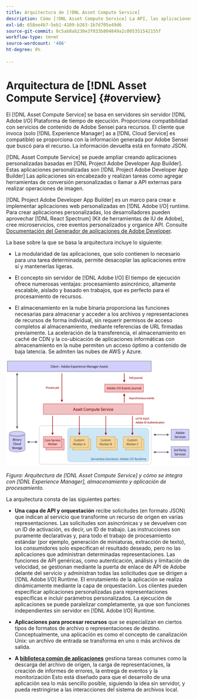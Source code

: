 ```yaml
---
title: Arquitectura de [!DNL Asset Compute Service]
description: Cómo [!DNL Asset Compute Service] La API, las aplicaciones y el SDK trabajan juntos para proporcionar un servicio de procesamiento de recursos nativo de la nube.
exl-id: 658ee4b7-5eb1-4109-b263-1b7d705e49d6
source-git-commit: 0c5ab8ab230e3f033b804849a2c005351542155f
workflow-type: tm+mt
source-wordcount: '486'
ht-degree: 0%

---
```


# Arquitectura de [!DNL Asset Compute Service] {#overview}

El [!DNL Asset Compute Service] se basa en servidores sin servidor [!DNL Adobe I/O] Plataforma de tiempo de ejecución. Proporciona compatibilidad con servicios de contenido de Adobe Sensei para recursos. El cliente que invoca (solo [!DNL Experience Manager] as a [!DNL Cloud Service] es compatible) se proporciona con la información generada por Adobe Sensei que buscó para el recurso. La información devuelta está en formato JSON.

[!DNL Asset Compute Service] se puede ampliar creando aplicaciones personalizadas basadas en [!DNL Project Adobe Developer App Builder]. Estas aplicaciones personalizadas son [!DNL Project Adobe Developer App Builder] Las aplicaciones sin encabezado y realizan tareas como agregar herramientas de conversión personalizadas o llamar a API externas para realizar operaciones de imagen.

[!DNL Project Adobe Developer App Builder] es un marco para crear e implementar aplicaciones web personalizadas en [!DNL Adobe I/O] runtime. Para crear aplicaciones personalizadas, los desarrolladores pueden aprovechar [!DNL React Spectrum] (Kit de herramientas de IU de Adobe), cree microservicios, cree eventos personalizados y organice API. Consulte [Documentación del Generador de aplicaciones de Adobe Developer](https://developer.adobe.com/app-builder/docs/overview).

La base sobre la que se basa la arquitectura incluye lo siguiente:

* La modularidad de las aplicaciones, que solo contienen lo necesario para una tarea determinada, permite desacoplar las aplicaciones entre sí y mantenerlas ligeras.

* El concepto sin servidor de [!DNL Adobe I/O] El tiempo de ejecución ofrece numerosas ventajas: procesamiento asincrónico, altamente escalable, aislado y basado en trabajos, que es perfecto para el procesamiento de recursos.

* El almacenamiento en la nube binaria proporciona las funciones necesarias para almacenar y acceder a los archivos y representaciones de recursos de forma individual, sin requerir permisos de acceso completos al almacenamiento, mediante referencias de URL firmadas previamente. La aceleración de la transferencia, el almacenamiento en caché de CDN y la co-ubicación de aplicaciones informáticas con almacenamiento en la nube permiten un acceso óptimo a contenido de baja latencia. Se admiten las nubes de AWS y Azure.

![Arquitectura del servicio de Asset compute](assets/architecture-diagram.png)

*Figura: Arquitectura de [!DNL Asset Compute Service] y cómo se integra con [!DNL Experience Manager], almacenamiento y aplicación de procesamiento.*

La arquitectura consta de las siguientes partes:

* **Una capa de API y orquestación** recibe solicitudes (en formato JSON) que indican al servicio que transforme un recurso de origen en varias representaciones. Las solicitudes son asincrónicas y se devuelven con un ID de activación, es decir, un ID de trabajo. Las instrucciones son puramente declarativas y, para todo el trabajo de procesamiento estándar (por ejemplo, generación de miniaturas, extracción de texto), los consumidores solo especifican el resultado deseado, pero no las aplicaciones que administran determinadas representaciones. Las funciones de API genéricas, como autenticación, análisis y limitación de velocidad, se gestionan mediante la puerta de enlace de API de Adobe delante del servicio y administran todas las solicitudes que se dirigen a [!DNL Adobe I/O] Runtime. El enrutamiento de la aplicación se realiza dinámicamente mediante la capa de orquestación. Los clientes pueden especificar aplicaciones personalizadas para representaciones específicas e incluir parámetros personalizados. La ejecución de aplicaciones se puede paralelizar completamente, ya que son funciones independientes sin servidor en [!DNL Adobe I/O] Runtime.

* **Aplicaciones para procesar recursos** que se especializan en ciertos tipos de formatos de archivo o representaciones de destino. Conceptualmente, una aplicación es como el concepto de canalización Unix: un archivo de entrada se transforma en uno o más archivos de salida.

* **A [biblioteca común de aplicaciones](https://github.com/adobe/asset-compute-sdk)** gestiona tareas comunes como la descarga del archivo de origen, la carga de representaciones, la creación de informes de errores, la entrega de eventos y la monitorización Esto está diseñado para que el desarrollo de una aplicación sea lo más sencillo posible, siguiendo la idea sin servidor, y pueda restringirse a las interacciones del sistema de archivos local.

<!-- TBD:

* About the YAML file?
* minimize description to custom applications
* remove all internal stuff (e.g. Photoshop application, API Gateway) from text and diagram
* update diagram to focus on 3rd party custom applications ONLY
* Explain important transactions/handshakes?
* Flow of assets/control? See the illustration on the Nui diagrams wiki.
* Illustrations. See the SVG shared by Alex.
* Exceptions? Limitations? Call-outs? Gotchas?
* Do we want to add what basic processing is not available currently, that is expected by existing AEM customers?
-->
